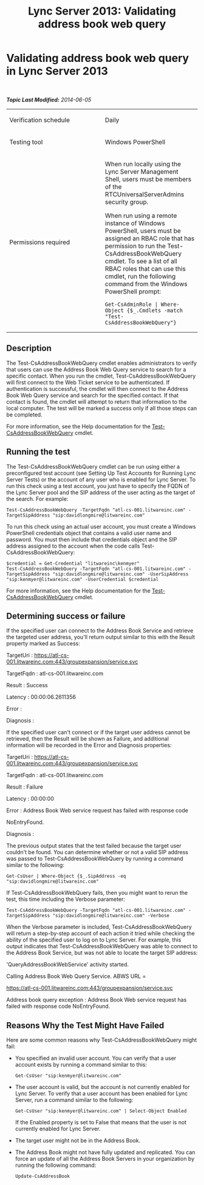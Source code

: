 ﻿---
title: 'Lync Server 2013: Validating address book web query'
TOCTitle: Validating address book web query
ms:assetid: e6ae0a5a-e131-4cfe-9a33-6e611831072d
ms:mtpsurl: https://technet.microsoft.com/en-us/library/Dn720925(v=OCS.15)
ms:contentKeyID: 63969662
ms.date: 01/27/2015
mtps_version: v=OCS.15
---

<div data-xmlns="http://www.w3.org/1999/xhtml">

<div class="topic" data-xmlns="http://www.w3.org/1999/xhtml" data-msxsl="urn:schemas-microsoft-com:xslt" data-cs="http://msdn.microsoft.com/en-us/">

<div data-asp="http://msdn2.microsoft.com/asp">

# Validating address book web query in Lync Server 2013

</div>

<div id="mainSection">

<div id="mainBody">

<span> </span>

_**Topic Last Modified:** 2014-06-05_


<table>
<colgroup>
<col style="width: 50%" />
<col style="width: 50%" />
</colgroup>
<tbody>
<tr class="odd">
<td><p>Verification schedule</p></td>
<td><p>Daily</p></td>
</tr>
<tr class="even">
<td><p>Testing tool</p></td>
<td><p>Windows PowerShell</p></td>
</tr>
<tr class="odd">
<td><p>Permissions required</p></td>
<td><p>When run locally using the Lync Server Management Shell, users must be members of the RTCUniversalServerAdmins security group.</p>
<p>When run using a remote instance of Windows PowerShell, users must be assigned an RBAC role that has permission to run the Test-CsAddressBookWebQuery cmdlet. To see a list of all RBAC roles that can use this cmdlet, run the following command from the Windows PowerShell prompt:</p>
<pre><code>Get-CsAdminRole | Where-Object {$_.Cmdlets -match &quot;Test-CsAddressBookWebQuery&quot;}</code></pre></td>
</tr>
</tbody>
</table>


<div>

## Description

The Test-CsAddressBookWebQuery cmdlet enables administrators to verify that users can use the Address Book Web Query service to search for a specific contact. When you run the cmdlet, Test-CsAddressBookWebQuery will first connect to the Web Ticket service to be authenticated. If authentication is successful, the cmdlet will then connect to the Address Book Web Query service and search for the specified contact. If that contact is found, the cmdlet will attempt to return that information to the local computer. The test will be marked a success only if all those steps can be completed.

For more information, see the Help documentation for the [Test-CsAddressBookWebQuery](https://docs.microsoft.com/powershell/module/skype/Test-CsAddressBookWebQuery) cmdlet.

</div>

<div>

## Running the test

The Test-CsAddressBookWebQuery cmdlet can be run using either a preconfigured test account (see Setting Up Test Accounts for Running Lync Server Tests) or the account of any user who is enabled for Lync Server. To run this check using a test account, you just have to specify the FQDN of the Lync Server pool and the SIP address of the user acting as the target of the search. For example:

    Test-CsAddressBookWebQuery -TargetFqdn "atl-cs-001.litwareinc.com" -TargetSipAddress "sip:davidlongmire@litwareinc.com"

To run this check using an actual user account, you must create a Windows PowerShell credentials object that contains a valid user name and password. You must then include that credentials object and the SIP address assigned to the account when the code calls Test-CsAddressBookWebQuery:

    $credential = Get-Credential "litwareinc\kenmyer"
    Test-CsAddressBookWebQuery -TargetFqdn "atl-cs-001.litwareinc.com" -TargetSipAddress "sip:davidlongmire@litwareinc.com" -UserSipAddress "sip:kenmyer@litwareinc.com" -UserCredential $credential

For more information, see the Help documentation for the [Test-CsAddressBookWebQuery](https://docs.microsoft.com/powershell/module/skype/Test-CsAddressBookWebQuery) cmdlet.

</div>

<div>

## Determining success or failure

If the specified user can connect to the Address Book Service and retrieve the targeted user address, you'll return output similar to this with the Result property marked as Success:

TargetUri : https://atl-cs-001.litwareinc.com:443/groupexpansion/service.svc

TargetFqdn : atl-cs-001.litwareinc.com

Result : Success

Latency : 00:00:06.2611356

Error :

Diagnosis :

If the specified user can't connect or if the target user address cannot be retrieved, then the Result will be shown as Failure, and additional information will be recorded in the Error and Diagnosis properties:

TargetUri : https://atl-cs-001.litwareinc.com:443/groupexpansion/service.svc

TargetFqdn : atl-cs-001.litwareinc.com

Result : Failure

Latency : 00:00:00

Error : Address Book Web service request has failed with response code

NoEntryFound.

Diagnosis :

The previous output states that the test failed because the target user couldn't be found. You can determine whether or not a valid SIP address was passed to Test-CsAddressBookWebQuery by running a command similar to the following:

    Get-CsUser | Where-Object {$_.SipAddress -eq "sip:davidlongmire@litwareinc.com"

If Test-CsAddressBookWebQuery fails, then you might want to rerun the test, this time including the Verbose parameter:

    Test-CsAddressBookWebQuery -TargetFqdn "atl-cs-001.litwareinc.com" -TargetSipAddress "sip:davidlongmire@litwareinc.com" -Verbose

When the Verbose parameter is included, Test-CsAddressBookWebQuery will return a step-by-step account of each action it tried while checking the ability of the specified user to log on to Lync Server. For example, this output indicates that Test-CsAddressBookWebQuery was able to connect to the Address Book Service, but was not able to locate the target SIP address:

'QueryAddressBookWebService' activity started.

Calling Address Book Web Query Service. ABWS URL =

https://atl-cs-001.litwareinc.com:443/groupexpansion/service.svc

Address book query exception : Address Book Web service request has failed with response code NoEntryFound.

</div>

<div>

## Reasons Why the Test Might Have Failed

Here are some common reasons why Test-CsAddressBookWebQuery might fail:

  - You specified an invalid user account. You can verify that a user account exists by running a command similar to this:
    
        Get-CsUser "sip:kenmyer@litwareinc.com"

  - The user account is valid, but the account is not currently enabled for Lync Server. To verify that a user account has been enabled for Lync Server, run a command similar to the following:
    
        Get-CsUser "sip:kenmyer@litwareinc.com" | Select-Object Enabled
    
    If the Enabled property is set to False that means that the user is not currently enabled for Lync Server.

  - The target user might not be in the Address Book.

  - The Address Book might not have fully updated and replicated. You can force an update of all the Address Book Servers in your organization by running the following command:
    
        Update-CsAddressBook

</div>

</div>

<span> </span>

</div>

</div>

</div>

